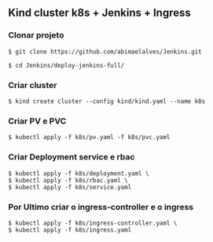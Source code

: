 ##  Kind cluster k8s + Jenkins + Ingress

### Clonar projeto 
```
$ git clone https://github.com/abimaelalves/Jenkins.git 

$ cd Jenkins/deploy-jenkins-full/
```

### Criar cluster
```
$ kind create cluster --config kind/kind.yaml --name k8s
```

### Criar PV e PVC
```
$ kubectl apply -f k8s/pv.yaml -f k8s/pvc.yaml
```

### Criar Deployment service e rbac
```
$ kubectl apply -f k8s/deployment.yaml \
$ kubectl apply -f k8s/rbac.yaml \
$ kubectl apply -f k8s/service.yaml
```
### Por Ultimo criar o ingress-controller e o ingress
```
$ kubectl apply -f k8s/ingress-controller.yaml \
$ kubectl apply -f k8s/ingress.yaml
```